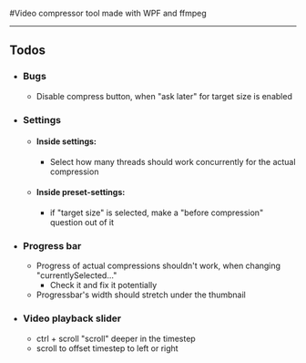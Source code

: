 #Video compressor tool made with WPF and ffmpeg

---

## Todos
- ### Bugs
  - Disable compress button, when "ask later" for target size is enabled 

- ### Settings
  - #### Inside settings:
    - Select how many threads should work concurrently for the actual compression
  - #### Inside preset-settings:
    - if "target size" is selected, make a "before compression" question out of it
- ### Progress bar
  - Progress of actual compressions shouldn't work, when changing "currentlySelected..."
    - Check it and fix it potentially
  - Progressbar's width should stretch under the thumbnail
- ### Video playback slider
  -  ctrl + scroll "scroll" deeper in the timestep
  -  scroll to offset timestep to left or right 
